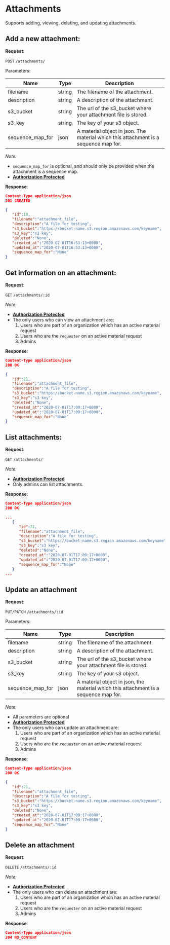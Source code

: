 # Attachments
Supports adding, viewing, deleting, and updating attachments.

## Add a new attachment:

**Request**:

`POST` `/attachments/`

Parameters:

Name            | Type   | Description
----------------|--------|---
filename        | string | The filename of the attachment.
description     | string | A description of the attachment.
s3_bucket       | string | The url of the s3_bucket where your attachment file is stored.
s3_key          | string | The key of your s3 object.
sequence_map_for| json   | A material object in json. The material which this attachment is a sequence map for.

*Note:*

- `sequence_map_for` is optional, and should only be provided when the attachment is a sequence map.
- **[Authorization Protected](authentication.md)**

**Response**:

```json
Content-Type application/json
201 CREATED

{
   "id":18,
   "filename":"attachment_file",
   "description":"A file for testing",
   "s3_bucket":"https://bucket-name.s3.region.amazonaws.com/keyname",
   "s3_key":"s3 key",
   "deleted":"None",
   "created_at":"2020-07-01T16:53:13+0000",
   "updated_at":"2020-07-01T16:53:13+0000",
   "sequence_map_for":"None"
}
```

## Get information on an attachment:

**Request**:

`GET` `/attachments/:id`

*Note:*

- **[Authorization Protected](authentication.md)**
- The only users who can view an attachment are:
   1. Users who are part of an organization which has an active material request
   2. Users who are the `requester` on an active material request
   3. Admins

**Response**:

```json
Content-Type application/json
200 OK

{
   "id":21,
   "filename":"attachment_file",
   "description":"A file for testing",
   "s3_bucket":"https://bucket-name.s3.region.amazonaws.com/keyname",
   "s3_key":"s3 key",
   "deleted":"None",
   "created_at":"2020-07-01T17:09:17+0000",
   "updated_at":"2020-07-01T17:09:17+0000",
   "sequence_map_for":"None"
}
```

## List attachments:

**Request**:

`GET` `/attachments/`

*Note:*

- **[Authorization Protected](authentication.md)**
- Only admins can list attachments.

**Response**:

```json
Content-Type application/json
200 OK

...
   {
      "id":21,
      "filename":"attachment_file",
      "description":"A file for testing",
      "s3_bucket":"https://bucket-name.s3.region.amazonaws.com/keyname",
      "s3_key":"s3 key",
      "deleted":"None",
      "created_at":"2020-07-01T17:09:17+0000",
      "updated_at":"2020-07-01T17:09:17+0000",
      "sequence_map_for":"None"
   }
...

```

## Update an attachment

**Request**:

`PUT/PATCH` `/attachments/:id`

Parameters:

Name            | Type   | Description
----------------|--------|---
filename        | string | The filename of the attachment.
description     | string | A description of the attachment.
s3_bucket       | string | The url of the s3_bucket where your attachment file is stored.
s3_key          | string | The key of your s3 object.
sequence_map_for| json   | A material object in json, the material which this attachment is a sequence map for.

*Note:*

- All parameters are optional
- **[Authorization Protected](authentication.md)**
- The only users who can update an attachment are:
   1. Users who are part of an organization which has an active material request
   2. Users who are the `requester` on an active material request
   3. Admins

**Response**:

```json
Content-Type application/json
200 OK

{
   "id":21,
   "filename":"attachment_file",
   "description":"A file for testing",
   "s3_bucket":"https://bucket-name.s3.region.amazonaws.com/keyname",
   "s3_key":"s3 key",
   "deleted":"None",
   "created_at":"2020-07-01T17:09:17+0000",
   "updated_at":"2020-07-01T17:09:17+0000",
   "sequence_map_for":"None"
}
```

## Delete an attachment

**Request**:

`DELETE` `/attachments/:id`

*Note:*

- **[Authorization Protected](authentication.md)**
- The only users who can delete an attachment are:
   1. Users who are part of an organization which has an active material request
   2. Users who are the `requester` on an active material request
   3. Admins

**Response**:

```json
Content-Type application/json
204 NO_CONTENT
```
